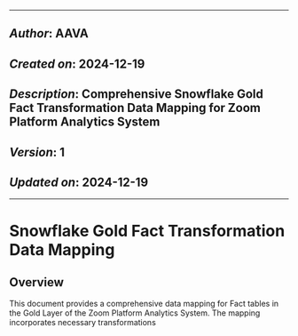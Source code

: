 _____________________________________________
## *Author*: AAVA
## *Created on*: 2024-12-19
## *Description*: Comprehensive Snowflake Gold Fact Transformation Data Mapping for Zoom Platform Analytics System
## *Version*: 1
## *Updated on*: 2024-12-19
_____________________________________________

# Snowflake Gold Fact Transformation Data Mapping

## Overview

This document provides a comprehensive data mapping for Fact tables in the Gold Layer of the Zoom Platform Analytics System. The mapping incorporates necessary transformations